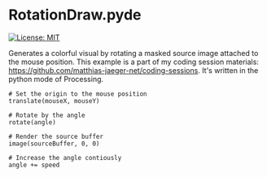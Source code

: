 # RotationDraw.pyde

[![License: MIT](https://img.shields.io/badge/License-MIT-yellow.svg)](https://opensource.org/licenses/MIT)

Generates a colorful visual by rotating a masked source image attached to the mouse position. This example is a part of my coding session materials: https://github.com/matthias-jaeger-net/coding-sessions. It's written in the python mode of Processing.

```
# Set the origin to the mouse position  
translate(mouseX, mouseY)
    
# Rotate by the angle
rotate(angle)
    
# Render the source buffer 
image(sourceBuffer, 0, 0)
    
# Increase the angle contiously
angle += speed

```
